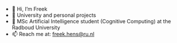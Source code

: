 - 👋 Hi, I’m Freek
- 👀 University and personal projects 
- 🌱 MSc Artificial Intelligence student (Cognitive Computing) at the Radboud University
- 📫 Reach me at: freek.hens@ru.nl

<!---
freek1/freek1 is a ✨ special ✨ repository because its `README.md` (this file) appears on your GitHub profile.
You can click the Preview link to take a look at your changes.
--->
